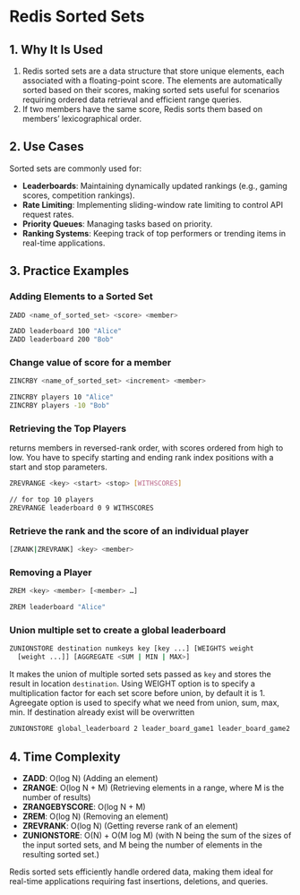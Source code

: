 # Redis Sorted Sets

## 1. Why It Is Used

1. Redis sorted sets are a data structure that store unique elements, each associated with a floating-point score. The elements are automatically sorted based on their scores, making sorted sets useful for scenarios requiring ordered data retrieval and efficient range queries.
2. If two members have the same score, Redis sorts them based on members’ lexicographical order.

## 2. Use Cases

Sorted sets are commonly used for:

- **Leaderboards**: Maintaining dynamically updated rankings (e.g., gaming scores, competition rankings).
- **Rate Limiting**: Implementing sliding-window rate limiting to control API request rates.
- **Priority Queues**: Managing tasks based on priority.
- **Ranking Systems**: Keeping track of top performers or trending items in real-time applications.

## 3. Practice Examples

### Adding Elements to a Sorted Set

```sh
ZADD <name_of_sorted_set> <score> <member>
```

```sh
ZADD leaderboard 100 "Alice"
ZADD leaderboard 200 "Bob"
```

### Change value of score for a member

```sh
ZINCRBY <name_of_sorted_set> <increment> <member>
```

```sh
ZINCRBY players 10 "Alice"
ZINCRBY players -10 "Bob"
```

### Retrieving the Top Players

returns members in reversed-rank order, with scores ordered from high to low. You have to specify starting and ending rank index positions with a start and stop parameters.

```sh
ZREVRANGE <key> <start> <stop> [WITHSCORES]
```

```sh
// for top 10 players
ZREVRANGE leaderboard 0 9 WITHSCORES
```

### Retrieve the rank and the score of an individual player

```sh
[ZRANK|ZREVRANK] <key> <member>
```

### Removing a Player

```sh
ZREM <key> <member> [<member> …]
```

```sh
ZREM leaderboard "Alice"
```

### Union multiple set to create a global leaderboard

```sh
ZUNIONSTORE destination numkeys key [key ...] [WEIGHTS weight
  [weight ...]] [AGGREGATE <SUM | MIN | MAX>]
```

It makes the union of multiple sorted sets passed as `key` and stores the result in location `destination`.
Using WEIGHT option is to specify a multiplication factor for each set score before union, by default it is 1.
Agreegate option is used to specify what we need from union, sum, max, min.
If destination already exist will be overwritten

```sh
ZUNIONSTORE global_leaderboard 2 leader_board_game1 leader_board_game2 WEIGHTS 2 3
```

## 4. Time Complexity

- **ZADD**: O(log N) (Adding an element)
- **ZRANGE**: O(log N + M) (Retrieving elements in a range, where M is the number of results)
- **ZRANGEBYSCORE**: O(log N + M)
- **ZREM**: O(log N) (Removing an element)
- **ZREVRANK**: O(log N) (Getting reverse rank of an element)
- **ZUNIONSTORE**: O(N) + O(M log M) (with N being the sum of the sizes of the input sorted sets, and M being the number of elements in the resulting sorted set.)

Redis sorted sets efficiently handle ordered data, making them ideal for real-time applications requiring fast insertions, deletions, and queries.
